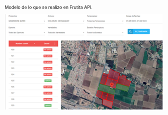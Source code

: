 Modelo de lo que se realizo en Frutita API.

<p align="center">
        <img src="Mapa.png" alt="drawing" width="500" />
</p>
